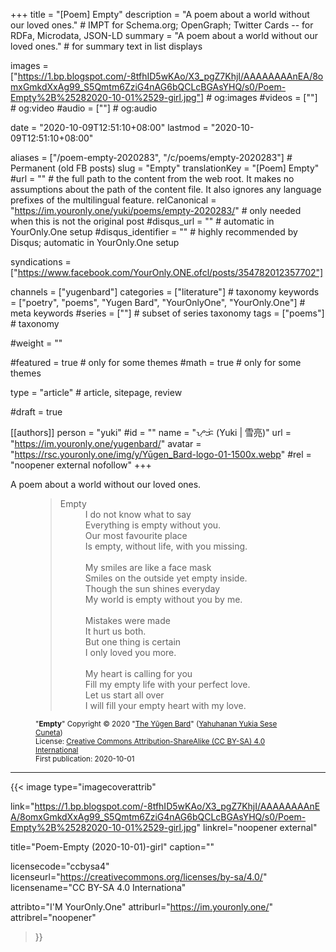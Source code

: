 +++
title = "[Poem] Empty"
description = "A poem about a world without our loved ones."													# IMPT for Schema.org; OpenGraph; Twitter Cards -- for RDFa, Microdata, JSON-LD
summary = "A poem about a world without our loved ones."																											# for summary text in list displays

images = ["https://1.bp.blogspot.com/-8tfhID5wKAo/X3_pgZ7KhjI/AAAAAAAAnEA/8omxGmkdXxAg99_S5Qmtm6ZziG4nAG6bQCLcBGAsYHQ/s0/Poem-Empty%2B%25282020-10-01%2529-girl.jpg"]																											# og:images
#videos = [""]																											# og:video
#audio = [""]																												# og:audio

date = "2020-10-09T12:51:10+08:00"
lastmod = "2020-10-09T12:51:10+08:00"

aliases = ["/poem-empty-2020283", "/c/poems/empty-2020283"]	# Permanent (old FB posts)
slug = "Empty"
translationKey = "[Poem] Empty"
#url = ""																														# the full path to the content from the web root. It makes no assumptions about the path of the content file. It also ignores any language prefixes of the multilingual feature.
relCanonical = "https://im.youronly.one/yuki/poems/empty-2020283/"																									# only needed when this is not the original post
#disqus_url = ""                                                    # automatic in YourOnly.One setup
#disqus_identifier = ""                                             # highly recommended by Disqus; automatic in YourOnly.One setup

syndications = ["https://www.facebook.com/YourOnly.ONE.ofcl/posts/354782012357702"]

channels = ["yugenbard"]
categories = ["literature"]																									# taxonomy
keywords = ["poetry", "poems", "Yugen Bard", "YourOnlyOne", "YourOnly.One"]																										# meta keywords
#series = [""]																											# subset of series taxonomy
tags = ["poems"]																						# taxonomy

#weight = ""

#featured = true																									# only for some themes
#math = true																											# only for some themes

type = "article"                                                           # article, sitepage, review

#draft = true

[[authors]]
person = "yuki"
#id = ""
name = "ᜌᜓᜃᜒ (Yuki | 雪亮)"
url = "https://im.youronly.one/yugenbard/"
avatar = "https://rsc.youronly.one/img/y/Yūgen_Bard-logo-01-1500x.webp"
#rel = "noopener external nofollow"
+++

A poem about a world without our loved ones.

<!--more-->

<figure class="quote_box qbs_stanza qbc_pink">
  <blockquote>
    <dl>
      <dt>Empty</dt>
      <dd>I do not know what to say</dd>
      <dd>Everything is empty without you.</dd>
      <dd>Our most favourite place</dd>
      <dd>Is empty, without life, with you missing.</dd>
      <br/>
      <dd>My smiles are like a face mask</dd>
      <dd>Smiles on the outside yet empty inside.</dd>
      <dd>Though the sun shines everyday</dd>
      <dd>My world is empty without you by me.</dd>
      <br/>
      <dd>Mistakes were made</dd>
      <dd>It hurt us both.</dd>
      <dd>But one thing is certain</dd>
      <dd>I only loved you more.</dd>
      <br/>
      <dd>My heart is calling for you</dd>
      <dd>Fill my empty life with your perfect love.</dd>
      <dd>Let us start all over</dd>
      <dd>I will fill your empty heart with my love.</dd>
    </dl>
  </blockquote>
  <figcaption class="attribution_copyright txt_center">
    <p><small>
      "<b>Empty</b>" Copyright © 2020 "<a href="https://im.youronly.one/yugenbard/" rel="dct:creator noopener" referrerpolicy="strict-origin-when-cross-origin">The Yūgen Bard</a>" (<a href="https://youronly.one" rel="dct:creator noopener" referrerpolicy="strict-origin-when-cross-origin">Yahuhanan Yukia Sese Cuneta</a>)<br/>
      License: <a href="https://creativecommons.org/licenses/by-sa/4.0/" rel="license noopener external nofollow" referrerpolicy="strict-origin-when-cross-origin">Creative Commons Attribution-ShareAlike (CC BY-SA) 4.0 International</a><br/>
      First publication: 2020-10-01
    </small></p>
  </figcaption>
</figure>

---

{{< image
  type="imagecoverattrib"

  link="https://1.bp.blogspot.com/-8tfhID5wKAo/X3_pgZ7KhjI/AAAAAAAAnEA/8omxGmkdXxAg99_S5Qmtm6ZziG4nAG6bQCLcBGAsYHQ/s0/Poem-Empty%2B%25282020-10-01%2529-girl.jpg"
  linkrel="noopener external"

  title="Poem-Empty (2020-10-01)-girl"
  caption=""

  licensecode="ccbysa4"
  licenseurl="https://creativecommons.org/licenses/by-sa/4.0/"
  licensename="CC BY-SA 4.0 Internationa"

  attribto="I'M YourOnly.One"
  attriburl="https://im.youronly.one/"
  attribrel="noopener"
>}}
